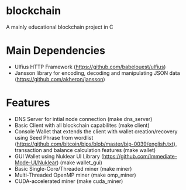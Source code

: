 # blockchain
A mainly educational blockchain project in C

# Main Dependencies
- Ulfius HTTP Framework (https://github.com/babelouest/ulfius)
- Jansson library for encoding, decoding and manipulating JSON data (https://github.com/akheron/jansson)

# Features
- DNS Server for intial node connection (make dns_server)
- Basic Client with all blockchain capabilites (make client)
- Console Wallet that extends the client with wallet creation/recovery using Seed Phrase from wordlist (https://github.com/bitcoin/bips/blob/master/bip-0039/english.txt),   transaction and balance calculation features (make wallet)
- GUI Wallet using Nuklear UI Library (https://github.com/Immediate-Mode-UI/Nuklear) (make wallet_gui)
- Basic Single-Core/Threaded miner (make miner)
- Multi-Threaded OpenMP miner (make omp_miner)
- CUDA-accelerated miner (make cuda_miner)

